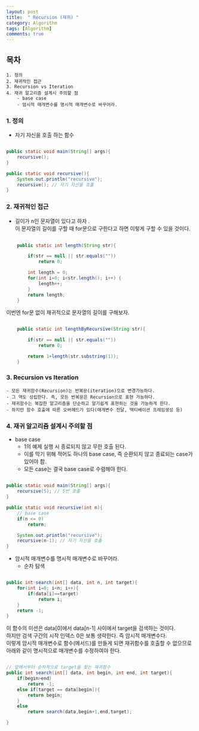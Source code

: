 ```yaml
---
layout: post
title:  " Recursion (재귀) "
category: Algorithm
tags: [Algorithm]
comments: true
---
```



## 목차
    1. 정의
    2. 재귀적인 접근
    3. Recursion vs Iteration
    4. 재귀 알고리즘 설계시 주의할 점
        - base case
        - 암시적 매개변수를 명시적 매개변수로 바꾸어라.



### 1\. 정의
- 자기 자신을 호출 하는 함수

```java

public static void main(String[] args){
    recursive(); 
}

public static void recursive(){
    System.out.println("recursive");
    recursive(); // 자기 자신을 호출
}


```

### 2\. 재귀적인 접근
   - 길이가 n인 문자열이 있다고 하자 .    
      이 문자열의 길이를 구할 때 for문으로 구한다고 하면 이렇게 구할 수 있을 것이다.

```java
    
    public static int length(String str){

        if(str == null || str.equals(""))
            return 0;

        int length = 0;
        for(int i=0; i<str.length(); i++) {
            length++;
        }
        return length;
    }
```

이번엔 for문 없이 재귀적으로 문자열의 길이를 구해보자.

```java

    public static int lengthByRecursive(String str){

        if(str == null || str.equals(""))
            return 0;

        return 1+length(str.substring(1));
    }

```

### 3\.  Recursion vs Iteration
    - 모든 재귀함수(Recursion)는 반복문(iteration)으로 변경가능하다.
    - 그 역도 성립한다. 즉, 모든 반복문은 Recursion으로 표현 가능하다.
    - 재귀함수는 복잡한 알고리즘을 단순하고 알기쉽게 표현하는 것을 가능하게 한다.
    - 하지만 함수 호출에 따른 오버헤드가 있다(매개변수 전달, 액티베이션 프레임생성 등)

### 4\. 재귀 알고리즘 설계시 주의할 점
   - base case
        - 1의 예제 실행 시 종료되지 않고 무한 호출 된다.<br/>
        - 이를 막기 위해 적어도 하나의 base case, 즉 순환되지 않고 종료되는 case가 있어야 함.<br/>
        - 모든 case는 결국 base case로 수렴해야 한다.<br/>

```java

public static void main(String[] args){
    recursive(5); // 5번 호출
}

public static void recursive(int n){
    // base case
    if(n <= 0)
        return;

    System.out.println("recursive");
    recursive(n-1); // 자기 자신을 호출
}
```

- 암시적 매개변수를 명시적 매개변수로 바꾸어라.
    - 순차 탐색

```java

public int search(int[] data, int n, int target){
    for(int i=0; i<n; i++){
        if(data[i]==target)
            return i;
    }
    return -1;
}

```

이 함수의 미션은 data[0]에서 data[n-1] 사이에서 target을 검색하는 것이다.<br/>
하지만 검색 구간의 시작 인덱스 0은 보통 생략한다. 즉 암시적 매개변수다.<br/>
이렇게 암시적 매개변수로 함수(메서드)를 만들게 되면 재귀함수를 호출할 수 없으므로<br/>
아래와 같이 명시적으로 매개변수를 수정하여야 한다.<br/>


```java

// 앞에서부터 순차적으로 target을 찾는 재귀함수
public int search(int[] data, int begin, int end, int target){
    if(begin>end)
        return -1;
    else if(target == data[begin]){
        return begin;
    }
    else
        return search(data,begin+1,end,target);

}

```
